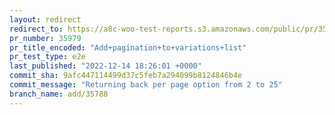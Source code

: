 ```yaml
---
layout: redirect
redirect_to: https://a8c-woo-test-reports.s3.amazonaws.com/public/pr/35979/e2e/index.html
pr_number: 35979
pr_title_encoded: "Add+pagination+to+variations+list"
pr_test_type: e2e
last_published: "2022-12-14 18:26:01 +0000"
commit_sha: 9afc447114499d37c5feb7a294099b8124846b4e
commit_message: "Returning back per page option from 2 to 25"
branch_name: add/35788
---
```

